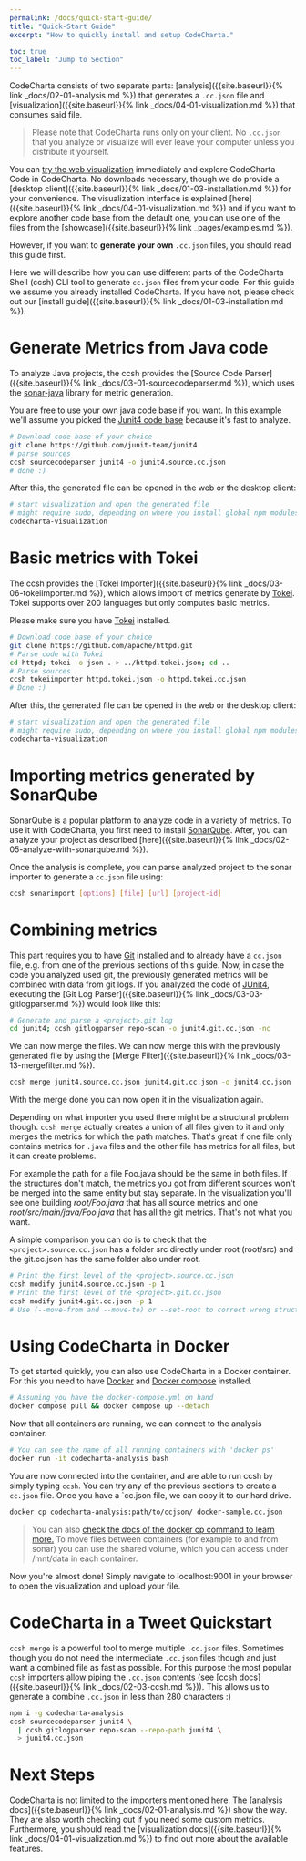 ```yaml
---
permalink: /docs/quick-start-guide/
title: "Quick-Start Guide"
excerpt: "How to quickly install and setup CodeCharta."

toc: true
toc_label: "Jump to Section"
---
```


CodeCharta consists of two separate parts: [analysis]({{site.baseurl}}{% link _docs/02-01-analysis.md %}) that generates a `.cc.json` file and [visualization]({{site.baseurl}}{% link _docs/04-01-visualization.md %}) that consumes said file.

> Please note that CodeCharta runs only on your client. No `.cc.json` that you analyze or visualize will ever leave your computer unless you distribute it yourself.

You can [try the web visualization]({{site.web_visualization_link}}) immediately and explore CodeCharta Code in CodeCharta. No downloads necessary, though we do provide a [desktop client]({{site.baseurl}}{% link _docs/01-03-installation.md %}) for your convenience. The visualization interface is explained [here]({{site.baseurl}}{% link _docs/04-01-visualization.md %}) and if you want to explore another code base from the default one, you can use one of the files from the [showcase]({{site.baseurl}}{% link _pages/examples.md %}).

However, if you want to **generate your own** `.cc.json` files, you should read this guide first.

Here we will describe how you can use different parts of the CodeCharta Shell (ccsh) CLI tool to generate `cc.json` files from your code. For this guide we assume you already installed CodeCharta. If you have not, please check out our [install guide]({{site.baseurl}}{% link _docs/01-03-installation.md %}).

# Generate Metrics from Java code

To analyze Java projects, the ccsh provides the [Source Code Parser]({{site.baseurl}}{% link _docs/03-01-sourcecodeparser.md %}), which uses the [sonar-java](https://github.com/SonarSource/sonar-java/) library for metric generation.

You are free to use your own java code base if you want. In this example we'll assume you picked the [Junit4 code base](https://github.com/junit-team/junit4) because it's fast to analyze.

```bash
# Download code base of your choice
git clone https://github.com/junit-team/junit4
# parse sources
ccsh sourcecodeparser junit4 -o junit4.source.cc.json
# done :)
```

After this, the generated file can be opened in the web or the desktop client:

```bash
# start visualization and open the generated file
# might require sudo, depending on where you install global npm modules
codecharta-visualization
```

# Basic metrics with Tokei

The ccsh provides the [Tokei Importer]({{site.baseurl}}{% link _docs/03-06-tokeiimporter.md %}), which allows import of metrics generate by [Tokei](https://github.com/XAMPPRocky/tokei#installation). Tokei supports over 200 languages but only computes basic metrics.

Please make sure you have [Tokei](https://github.com/XAMPPRocky/tokei#installation) installed.

```bash
# Download code base of your choice
git clone https://github.com/apache/httpd.git
# Parse code with Tokei
cd httpd; tokei -o json . > ../httpd.tokei.json; cd ..
# Parse sources
ccsh tokeiimporter httpd.tokei.json -o httpd.tokei.cc.json
# Done :)
```

After this, the generated file can be opened in the web or the desktop client:

```bash
# start visualization and open the generated file
# might require sudo, depending on where you install global npm modules
codecharta-visualization
```

# Importing metrics generated by SonarQube

SonarQube is a popular platform to analyze code in a variety of metrics. To use it with CodeCharta, you first need to install [SonarQube](https://www.sonarqube.org/downloads). After, you can analyze your project as described [here]({{site.baseurl}}{% link _docs/02-05-analyze-with-sonarqube.md %}).

Once the analysis is complete, you can parse analyzed project to the sonar importer to generate a `cc.json` file using:

```bash
ccsh sonarimport [options] [file] [url] [project-id]
```

# Combining metrics

This part requires you to have [Git](https://git-scm.com/downloads) installed and to already have a `cc.json` file, e.g. from one of the previous sections of this guide. Now, in case the code you analyzed used git, the previously generated metrics will be combined with data from git logs. If you analyzed the code of [JUnit4](https://github.com/junit-team/junit4), executing the [Git Log Parser]({{site.baseurl}}{% link _docs/03-03-gitlogparser.md %}) would look like this:

```bash
# Generate and parse a <project>.git.log
cd junit4; ccsh gitlogparser repo-scan -o junit4.git.cc.json -nc
```

We can now merge the files.
We can now merge this with the previously generated file by using the [Merge Filter]({{site.baseurl}}{% link _docs/03-13-mergefilter.md %}).

```bash
ccsh merge junit4.source.cc.json junit4.git.cc.json -o junit4.cc.json
```

With the merge done you can now open it in the visualization again.

Depending on what importer you used there might be a structural problem though. `ccsh merge` actually creates a union of all files given to it and only merges the metrics for which the path matches. That's great if one file only contains metrics for `.java` files and the other file has metrics for all files, but it can create problems.

For example the path for a file Foo.java should be the same in both files. If the structures don't match, the metrics you got from different sources won't be merged into the same entity but stay separate. In the visualization you'll see one building _root/Foo.java_ that has all source metrics and one _root/src/main/java/Foo.java_ that has all the git metrics. That's not what you want.

A simple comparison you can do is to check that the `<project>.source.cc.json` has a folder src directly under root (root/src) and the git.cc.json has the same folder also under root.

```bash
# Print the first level of the <project>.source.cc.json
ccsh modify junit4.source.cc.json -p 1
# Print the first level of the <project>.git.cc.json
ccsh modify junit4.git.cc.json -p 1
# Use (--move-from and --move-to) or --set-root to correct wrong structure
```

# Using CodeCharta in Docker

To get started quickly, you can also use CodeCharta in a Docker container. For this you need to have [Docker](https://docs.docker.com/get-docker/) and [Docker compose](https://docs.docker.com/compose/install/) installed.

```bash
# Assuming you have the docker-compose.yml on hand
docker compose pull && docker compose up --detach
```

Now that all containers are running, we can connect to the analysis container.

```bash
# You can see the name of all running containers with 'docker ps'
docker run -it codecharta-analysis bash
```

You are now connected into the container, and are able to run ccsh by simply typing `ccsh`. You can try any of the previous sections to create a `cc.json` file.
Once you have a `cc.json file, we can copy it to our hard drive.

```bash
docker cp codecharta-analysis:path/to/ccjson/ docker-sample.cc.json
```

> You can also [check the docs of the docker cp command to learn more.](https://docs.docker.com/engine/reference/commandline/cp/)
> To move files between containers (for example to and from sonar) you can use the shared volume, which you can access under /mnt/data in each container.

Now you're almost done! Simply navigate to localhost:9001 in your browser to open the visualization and upload your file.

# CodeCharta in a Tweet Quickstart

`ccsh merge` is a powerful tool to merge multiple `.cc.json` files. Sometimes though you do not need the intermediate `.cc.json` files though and just want a combined file as fast as possible. For this purpose the most popular `ccsh` importers allow piping the `.cc.json` contents (see [ccsh docs]({{site.baseurl}}{% link _docs/02-03-ccsh.md %})). This allows us to generate a combine `.cc.json` in less than 280 characters :)

```bash
npm i -g codecharta-analysis
ccsh sourcecodeparser junit4 \
  | ccsh gitlogparser repo-scan --repo-path junit4 \
  > junit4.cc.json
```

# Next Steps

CodeCharta is not limited to the importers mentioned here. The [analysis docs]({{site.baseurl}}{% link _docs/02-01-analysis.md %}) show the way. They are also worth checking out if you need some custom metrics. Furthermore, you should read the [visualization docs]({{site.baseurl}}{% link _docs/04-01-visualization.md %}) to find out more about the available features.
